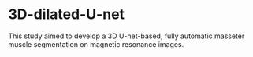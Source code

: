 # 3D-dilated-U-net
This study aimed to develop a 3D U-net-based, fully automatic masseter muscle segmentation on magnetic resonance images.
